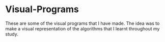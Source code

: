 # Visual-Programs
These are some of the visual programs that I have made.
The idea was to make a visual representation of the algorithms that I learnt throughout my study.
